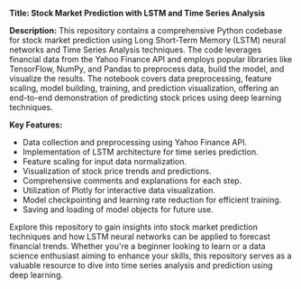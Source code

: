 **Title: Stock Market Prediction with LSTM and Time Series Analysis**

**Description:**
This repository contains a comprehensive Python codebase for stock market prediction using Long Short-Term Memory (LSTM) neural networks and Time Series Analysis techniques. The code leverages financial data from the Yahoo Finance API and employs popular libraries like TensorFlow, NumPy, and Pandas to preprocess data, build the model, and visualize the results. The notebook covers data preprocessing, feature scaling, model building, training, and prediction visualization, offering an end-to-end demonstration of predicting stock prices using deep learning techniques.

**Key Features:**
- Data collection and preprocessing using Yahoo Finance API.
- Implementation of LSTM architecture for time series prediction.
- Feature scaling for input data normalization.
- Visualization of stock price trends and predictions.
- Comprehensive comments and explanations for each step.
- Utilization of Plotly for interactive data visualization.
- Model checkpointing and learning rate reduction for efficient training.
- Saving and loading of model objects for future use.

Explore this repository to gain insights into stock market prediction techniques and how LSTM neural networks can be applied to forecast financial trends. Whether you're a beginner looking to learn or a data science enthusiast aiming to enhance your skills, this repository serves as a valuable resource to dive into time series analysis and prediction using deep learning.
